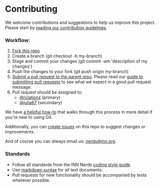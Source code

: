 # Contributing

We welcome contributions and suggestions to help us improve this project. Please start by [reading our contribution guidelines](https://github.com/INN/docs/blob/master/how-to-work-with-us/contributing.md).

### Workflow:

1.  [Fork this repo](https://help.github.com/articles/fork-a-repo)
2.  Create a branch (git checkout -b my-branch)
3.  Stage and commit your changes (git commit -am 'description of my changes')
4.  Push the changes to your fork (git push origin my-branch)
5.  [Submit a pull request to the parent repo](https://help.github.com/articles/creating-a-pull-request). Please read our [guide to submitting pull requests](https://github.com/inn/docs/blob/master/how-to-work-with-us/pull-requests.md) to see what we expect in a good pull request message.
6.  Pull request should be assigned to:
    - [@rclations](http://github.com/rclations) (primary)
    - [@julia67](http://github.com/julia67) (secondary)

We have [a helpful how-to](https://github.com/INN/docs/blob/master/how-to-work-with-us/via-github.md) that walks through this process in more detail if you're new to using Git.

Additionally, you can [create issues](https://github.com/INN/largo/issues) on this repo to suggest changes or improvements.

And of course you can always email us: [nerds@inn.org](mailto:nerds@inn.org).

### Standards

- Follow all standards from the INN Nerds [coding style guide](https://github.com/INN/docs/tree/master/style-guides/code).
- Use [markdown syntax](http://daringfireball.net/projects/markdown/syntax) for all text documents.
- Pull requests for new functionality should be accompanied by tests wherever possible.